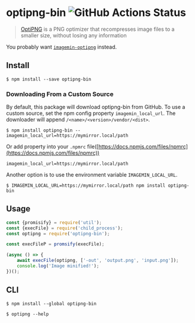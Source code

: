# optipng-bin ![GitHub Actions Status](https://github.com/imagemin/optipng-bin/workflows/test/badge.svg?branch=master)

> [OptiPNG](http://optipng.sourceforge.net) is a PNG optimizer that recompresses image files to a smaller size, without losing any information

You probably want [`imagemin-optipng`](https://github.com/imagemin/imagemin-optipng) instead.


## Install

```
$ npm install --save optipng-bin
```

### Downloading From a Custom Source
By default, this package will download optipng-bin from GitHub. To use a custom source, set the npm config property `imagemin_local_url`. The downloader will append `/<name>/<version>/vendor/<dist>`.

```
$ npm install optipng-bin --imagemin_local_url=https://mymirror.local/path
```

Or add property into your `.npmrc` file([https://docs.npmjs.com/files/npmrc](https://docs.npmjs.com/files/npmrc))

```
imagemin_local_url=https://mymirror.local/path
```

Another option is to use the environment variable `IMAGEMIN_LOCAL_URL`.

```
$ IMAGEMIN_LOCAL_URL=https://mymirror.local/path npm install optipng-bin
```


## Usage

```js
const {promisify} = require('util');
const {execFile} = require('child_process');
const optipng = require('optipng-bin');

const execFileP = promsify(execFile);

(async () => {
	await execFile(optipng, ['-out', 'output.png', 'input.png']);
	console.log('Image minified!');
})();
```


## CLI

```
$ npm install --global optipng-bin
```

```
$ optipng --help
```
